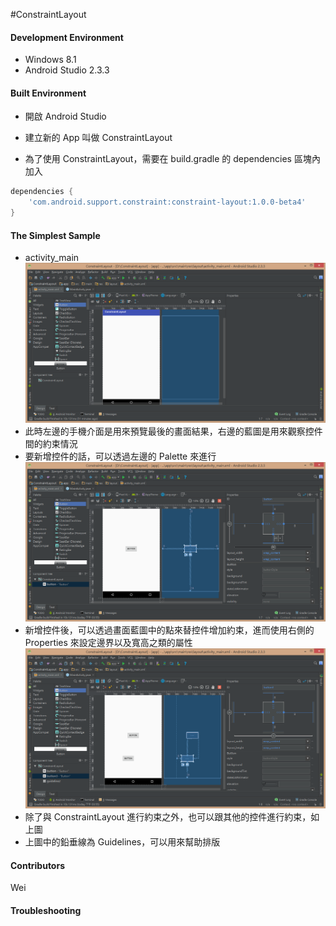﻿#ConstraintLayout

#### Development Environment
- Windows 8.1
- Android Studio 2.3.3

#### Built Environment
- 開啟 Android Studio

- 建立新的 App 叫做 ConstraintLayout

- 為了使用 ConstraintLayout，需要在 build.gradle 的 dependencies 區塊內加入

```gradle
dependencies {
    'com.android.support.constraint:constraint-layout:1.0.0-beta4'
}
```

#### The Simplest Sample
- activity_main
![](./picture/Workspace_1.png)
- 此時左邊的手機介面是用來預覽最後的畫面結果，右邊的藍圖是用來觀察控件間的約束情況
- 要新增控件的話，可以透過左邊的 Palette 來進行
![](./picture/Workspace_2.png)
- 新增控件後，可以透過畫面藍圖中的點來替控件增加約束，進而使用右側的 Properties 來設定邊界以及寬高之類的屬性
![](./picture/Workspace_3.png)
- 除了與 ConstraintLayout 進行約束之外，也可以跟其他的控件進行約束，如上圖
- 上圖中的鉛垂線為 Guidelines，可以用來幫助排版

#### Contributors
Wei

#### Troubleshooting
